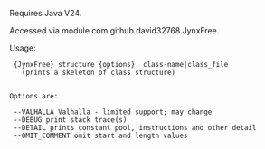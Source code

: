 

Requires Java V24.

Accessed via module com.github.david32768.JynxFree.

Usage:

```
 {JynxFree} structure {options}  class-name|class_file
   (prints a skeleton of class structure)


Options are:

 --VALHALLA Valhalla - limited support; may change
 --DEBUG print stack trace(s)
 --DETAIL prints constant pool, instructions and other detail
 --OMIT_COMMENT omit start and length values
```
